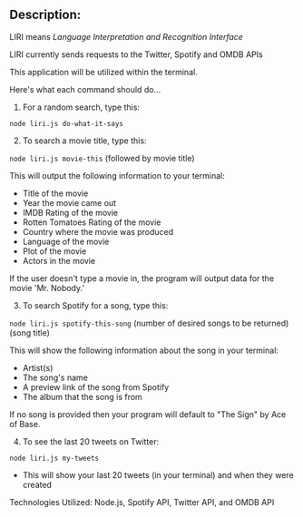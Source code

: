 ## Description: 

LIRI means *Language Interpretation and Recognition Interface*

LIRI currently sends requests to the Twitter, Spotify and OMDB APIs

This application will be utilized within the terminal. 

Here's what each command should do...

1. For a random search, type this: 

`node liri.js do-what-it-says`

2. To search a movie title, type this: 

`node liri.js movie-this` (followed by movie title) 

This will output the following information to your terminal:

* Title of the movie
* Year the movie came out
* IMDB Rating of the movie
* Rotten Tomatoes Rating of the movie
* Country where the movie was produced
* Language of the movie
* Plot of the movie
* Actors in the movie

If the user doesn't type a movie in, the program will output data for the movie 'Mr. Nobody.'

3. To search Spotify for a song, type this: 

`node liri.js spotify-this-song` (number of desired songs to be returned) (song title)

This will show the following information about the song in your terminal:

* Artist(s) 
* The song's name 
* A preview link of the song from Spotify 
* The album that the song is from

If no song is provided then your program will default to "The Sign" by Ace of Base.

4. To see the last 20 tweets on Twitter: 

`node liri.js my-tweets`

   * This will show your last 20 tweets (in your terminal) and when they were created

Technologies Utilized: Node.js, Spotify API, Twitter API, and OMDB API
